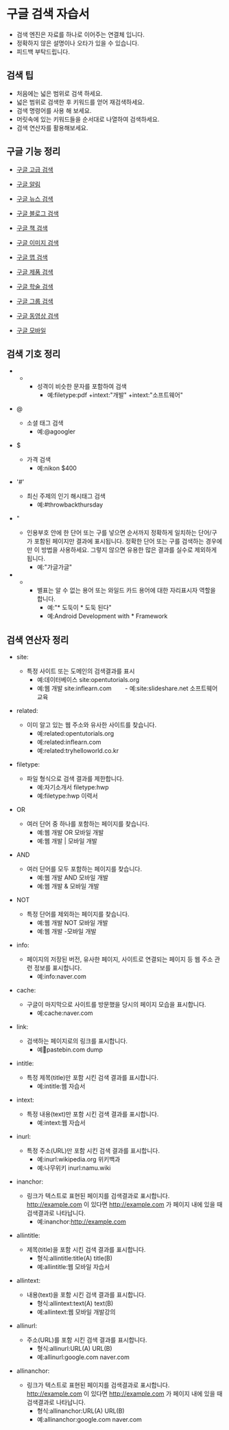 
# 구글 검색 자습서
* 검색 엔진은 자료를 하나로 이어주는 연결체 입니다.
* 정확하지 않은 설명이나 오타가 있을 수 있습니다.
* 피드백 부탁드립니다.

## 검색 팁
- 처음에는 넓은 범위로 검색 하세요.
- 넓은 범위로 검색한 후 키워드를 얻어 재검색하세요.
- 검색 명령어를 사용 해 보세요.
- 머릿속에 있는 키워드들을 순서대로 나열하여 검색하세요.
- 검색 연산자를 활용해보세요.

## 구글 기능 정리
- [구글 고급 검색](http://www.google.com/advanced_search)

- [구글 알림](http://www.google.com/alerts)

- [구글 뉴스 검색](http://news.google.com)

- [구글 블로그 검색](http://blogsearch.google.com)

- [구글 책 검색](http://books.google.com)

- [구글 이미지 검색](http://images.google.com)

- [구글 맵 검색](http://maps.google.com)

- [구글 제품 검색](http://www.google.com/products)

- [구글 학술 검색](http://scholar.google.com)

- [구글 그룹 검색](http://groups.google.com)

- [구글 동영상 검색](http://video.google.com)

- [구글 모바일](http://www.google.com/mobile)


## 검색 기호 정리
- +
    - 성격이 비슷한 문자를 포함하여 검색
        - 예:filetype:pdf +intext:"개발" +intext:"소프트웨어"
        
- @
    - 소셜 태그 검색
        - 예:@agoogler
        
- $
    - 가격 검색
        - 예:nikon $400
        
- '#'
    - 최신 주제의 인기 해시태그 검색
        - 예:#throwbackthursday

- "
    - 인용부호 안에 한 단어 또는 구를 넣으면 순서까지 정확하게 일치하는 단어/구가 포함된 페이지만 결과에 표시됩니다. 정확한 단어 또는 구를 검색하는 경우에만 이 방법을 사용하세요. 그렇지 않으면 유용한 많은 결과를 실수로 제외하게 됩니다.
        - 예:"가글가글"
        
- *
    - 	별표는 알 수 없는 용어 또는 와일드 카드 용어에 대한 자리표시자 역할을 합니다.
        - 예:"* 도둑이 * 도둑 된다"
        - 예:Android Development with * Framework
        
## 검색 연산자 정리
- site:
    - 특정 사이트 또는 도메인의 검색결과를 표시
        - 예:데이터베이스 site:opentutorials.org
        - 예:웹 개발 site:inflearn.com
        - 예:site:slideshare.net 소프트웨어 교육
- related:
    - 이미 알고 있는 웹 주소와 유사한 사이트를 찾습니다.
        - 예:related:opentutorials.org
        - 예:related:inflearn.com
        - 예:related:tryhelloworld.co.kr
        
- filetype:
    - 파일 형식으로 검색 결과를 제한합니다.
        - 예:자기소개서 filetype:hwp
        - 예:filetype:hwp 이력서
        
- OR
    - 여러 단어 중 하나를 포함하는 페이지를 찾습니다.
        - 예:웹 개발 OR 모바일 개발
        - 예:웹 개발 | 모바일 개발

- AND
    - 여러 단어를 모두 포함하는 페이지를 찾습니다.
        - 예:웹 개발 AND 모바일 개발
        - 예:웹 개발 & 모바일 개발

- NOT
    - 특정 단어를 제외하는 페이지를 찾습니다.
        - 예:웹 개발 NOT 모바일 개발
        - 예:웹 개발 -모바일 개발

- info:
    - 페이지의 저장된 버전, 유사한 페이지, 사이트로 연결되는 페이지 등 웹 주소 관련 정보를 표시합니다.
        - 예:info:naver.com

- cache:
    - 구글이 마지막으로 사이트를 방문했을 당시의 페이지 모습을 표시합니다.
        - 예:cache:naver.com

- link:
    - 검색하는 페이지로의 링크를 표시합니다.
        - 예:link:pastebin.com dump

- intitle:
    - 특정 제목(title)만 포함 시킨 검색 결과를 표시합니다.
        - 예:intitle:웹 자습서

- intext:
    - 특정 내용(text)만 포함 시킨 검색 결과를 표시합니다.
        - 예:intext:웹 자습서
        
- inurl:
    - 특정 주소(URL)만 포함 시킨 검색 결과를 표시합니다.
        - 예:inurl:wikipedia.org 위키백과
        - 예:나무위키 inurl:namu.wiki
    
- inanchor:
    - 링크가 텍스트로 표현된 페이지를 검색결과로 표시합니다. http://example.com 이 있다면 http://example.com 가 페이지 내에 있을 때 검색결과로 나타납니다.
        - 예:inanchor:http://example.com
        
- allintitle:
    - 제목(title)을 포함 시킨 검색 결과를 표시합니다.
        - 형식:allintitle:title(A) title(B)
        - 예:allintitle:웹 모바일 자습서
    
- allintext:
    - 내용(text)을 포함 시킨 검색 결과를 표시합니다.
        - 형식:allintext:text(A) text(B)
        - 예:allintext:웹 모바일 개발강의

- allinurl:
    - 주소(URL)를 포함 시킨 검색 결과를 표시합니다.
        - 형식:allinurl:URL(A) URL(B)
        - 예:allinurl:google.com naver.com

- allinanchor:
    - 링크가 텍스트로 표현된 페이지를 검색결과로 표시합니다. http://example.com 이 있다면 http://example.com 가 페이지 내에 있을 때 검색결과로 나타납니다.
        - 형식:allinanchor:URL(A) URL(B)
        - 예:allinanchor:google.com naver.com




